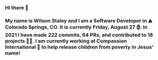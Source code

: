 ### Hi there 👋

### My name is Wilson Staley and I am a Software Developer in ⛰ Colorado Springs, CO.  It is currently Friday, August 27 ⌚. In 2021 I have made 222 commits, 64 PRs, and contributed to 18 projects 👨‍💻. I am currently working at Compassion International 🏢 to help release children from poverty in Jesus' name!